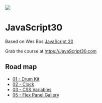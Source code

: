 ![](https://javascript30.com/images/JS3-social-share.png)

# JavaScript30

Based on Wes Bos [JavaScript 30](https://github.com/wesbos/JavaScript30)

Grab the course at https://JavaScript30.com

## Road map

* [01 - Drum Kit](https://renatodelpupo.github.io/js30/01-javascript-drum-kit/)
* [02 - Clock](https://renatodelpupo.github.io/js30/02-js-and-css-clock/)
* [03 - CSS Variables](https://renatodelpupo.github.io/js30/03-css-variables/)
* [05 - Flex Panel Gallery](https://renatodelpupo.github.io/js30/05-flex-panel-gallery/)
